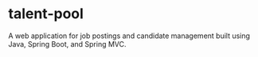 # talent-pool
A web application for job postings and candidate management built using Java, Spring Boot, and Spring MVC.

